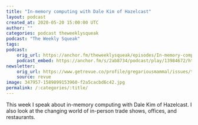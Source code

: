 ```yaml
---
title: "In-memory computing with Dale Kim of Hazelcast"
layout: podcast
created_at: 2020-05-20 15:00:00 UTC
author: ""
categories: podcast theweeklysqueak
podcast: "The Weekly Squeak"
tags: 
podcast:
    orig_url: https://anchor.fm/theweeklysqueak/episodes/In-memory-computing-with-Dale-Kim-of-Hazelcast-ee99f0
    podcast_embed: https://anchor.fm/s/2ab8734/podcast/play/13984672/https%3A%2F%2Fd3ctxlq1ktw2nl.cloudfront.net%2Fproduction%2F2020-4-19%2F74686053-44100-2-e7c2c2d2c0302.mp3
newsletter:
    orig_url: https://www.getrevue.co/profile/gregariousmammal/issues/the-weekly-squeak-in-memory-computing-with-dale-kim-of-hazelcast-248832?utm_campaign=Issue&utm_content=view_in_browser&utm_medium=email&utm_source=The+Weekly+Squeak
    source: revue    
image: 347957-1589899153960-f2a5cacbd6c42.jpg
permalink: /:categories/:title/
---
```

This week I speak about in-memory computing with Dale Kim of Hazelcast. I also look at the changing world of in-person trade shows, offices, and restaurants.